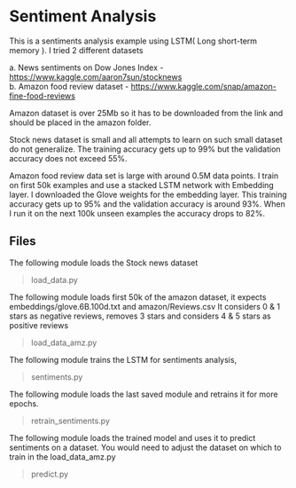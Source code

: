# Sentiment Analysis

This is a sentiments analysis example using LSTM( Long short-term memory ). I tried 2 different datasets

a. News sentiments on Dow Jones Index - https://www.kaggle.com/aaron7sun/stocknews  
b. Amazon food review dataset - https://www.kaggle.com/snap/amazon-fine-food-reviews

Amazon dataset is over 25Mb so it has to be downloaded from the link and should be placed in the amazon folder.

Stock news dataset is small and all attempts to learn on such small dataset do not generalize. 
The training accuracy gets up to 99% but the validation accuracy does not exceed 55%.

Amazon food review data set is large with around 0.5M data points. I train on first 50k examples and use a stacked LSTM
network with Embedding layer. I downloaded the Glove weights for the embedding layer.
This training accuracy gets up to 95% and the validation accuracy is around 93%. When I run it on the next 100k unseen examples
the accuracy drops to 82%.

## Files

The following module loads the Stock news dataset
> load_data.py

The following module loads first 50k of the amazon dataset, it expects embeddings/glove.6B.100d.txt and amazon/Reviews.csv
It considers 0 & 1 stars as negative reviews, removes 3 stars and considers 4 & 5 stars as positive reviews
> load_data_amz.py

The following module trains the LSTM for sentiments analysis, 
> sentiments.py

The following module loads the last saved module and retrains it for more epochs.
> retrain_sentiments.py

The following module loads the trained model and uses it to predict sentiments on a dataset. You would need to adjust the 
dataset on which to train in the load_data_amz.py
> predict.py
